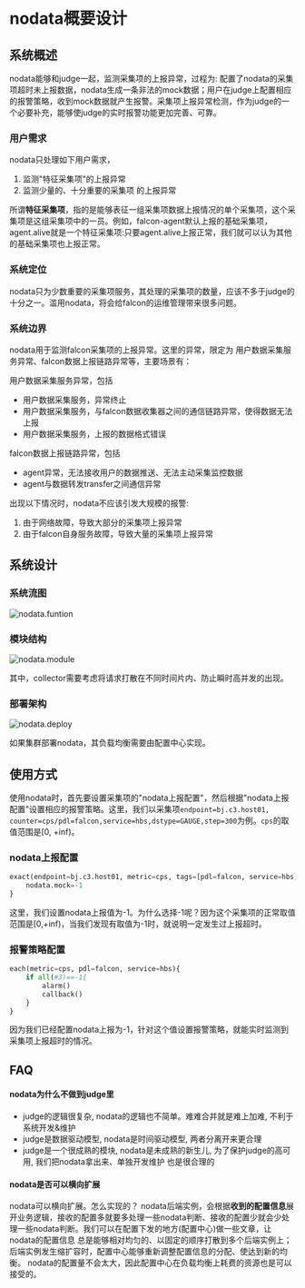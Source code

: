 # nodata概要设计
<script type="text/javascript" src="./js/jquery-1.7.2.min.js"></script>
<script type="text/javascript" src="./js/menu.js"></script>
<div id="category"></div>

## 系统概述
nodata能够和judge一起，监测采集项的上报异常，过程为: 配置了nodata的采集项超时未上报数据，nodata生成一条非法的mock数据；用户在judge上配置相应的报警策略，收到mock数据就产生报警。采集项上报异常检测，作为judge的一个必要补充，能够使judge的实时报警功能更加完善、可靠。

### 用户需求
nodata只处理如下用户需求，

1. 监测"特征采集项"的上报异常
2. 监测少量的、十分重要的采集项 的上报异常

所谓**特征采集项**，指的是能够表征一组采集项数据上报情况的单个采集项，这个采集项是这组采集项中的一员。例如，falcon-agent默认上报的基础采集项，agent.alive就是一个特征采集项:只要agent.alive上报正常，我们就可以认为其他的基础采集项也上报正常。

### 系统定位
nodata只为少数重要的采集项服务，其处理的采集项的数量，应该不多于judge的十分之一。滥用nodata，将会给falcon的运维管理带来很多问题。

### 系统边界
nodata用于监测falcon采集项的上报异常。这里的异常，限定为 用户数据采集服务异常、falcon数据上报链路异常等，主要场景有：

用户数据采集服务异常，包括

+ 用户数据采集服务，异常终止
+ 用户数据采集服务，与falcon数据收集器之间的通信链路异常，使得数据无法上报
+ 用户数据采集服务，上报的数据格式错误

falcon数据上报链路异常，包括

+ agent异常，无法接收用户的数据推送、无法主动采集监控数据
+ agent与数据转发transfer之间通信异常


出现以下情况时，nodata不应该引发大规模的报警:

1. 由于网络故障，导致大部分的采集项上报异常
2. 由于falcon自身服务故障，导致大量的采集项上报异常

## 系统设计

### 系统流图
![nodata.funtion](./pict/nodata.function.png)

### 模块结构
![nodata.module](./pict/nodata.module.png)

其中，collector需要考虑将请求打散在不同时间片内、防止瞬时高并发的出现。

### 部署架构
![nodata.deploy](./pict/nodata.deploy.png)

如果集群部署nodata，其负载均衡需要由配置中心实现。

## 使用方式
使用nodata时，首先要设置采集项的"nodata上报配置"，然后根据"nodata上报配置"设置相应的报警策略。这里，我们以采集项```endpoint=bj.c3.host01, counter=cps/pdl=falcon,service=hbs,dstype=GAUGE,step=300```为例。```cps```的取值范围是[0, +inf)。

### nodata上报配置
```python
exact(endpoint=bj.c3.host01, metric=cps, tags=[pdl=falcon, service=hbs], dstype=GAUGE, step=300){
	nodata.mock=-1
}
```
这里，我们设置nodata上报值为-1。为什么选择-1呢？因为这个采集项的正常取值范围是[0,+inf)，当我们发现有取值为-1时，就说明一定发生过上报超时。

### 报警策略配置
```python
each(metric=cps, pdl=falcon, service=hbs){
	if all(#3)==-1{
		alarm()
		callback()
	}
}
```
因为我们已经配置nodata上报为-1，针对这个值设置报警策略，就能实时监测到采集项上报超时的情况。

## FAQ
#### nodata为什么不做到judge里
+ judge的逻辑很复杂, nodata的逻辑也不简单。难难合并就是难上加难, 不利于系统开发&维护
+ judge是数据驱动模型, nodata是时间驱动模型, 两者分离开来更合理
+ judge是一个很成熟的模块, nodata是未成熟的新生儿, 为了保护judge的高可用, 我们把nodata拿出来、单独开发维护 也是很合理的

#### nodata是否可以横向扩展
nodata可以横向扩展。怎么实现的？ nodata后端实例，会根据**收到的配置信息**展开业务逻辑，接收的配置多就要多处理一些nodata判断、接收的配置少就会少处理一些nodata判断。我们可以在配置下发的地方(配置中心)做一些文章，让nodata的配置信息 总是能够相对均匀的、以固定的顺序打散到多个后端实例上；后端实例发生缩扩容时，配置中心能够重新调整配置信息的分配、使达到新的均衡。
nodata的配置量不会太大，因此配置中心在负载均衡上耗费的资源也是可以接受的。
